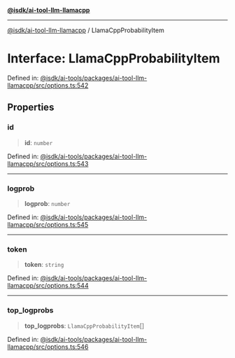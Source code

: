 [**@isdk/ai-tool-llm-llamacpp**](../README.md)

***

[@isdk/ai-tool-llm-llamacpp](../globals.md) / LlamaCppProbabilityItem

# Interface: LlamaCppProbabilityItem

Defined in: [@isdk/ai-tools/packages/ai-tool-llm-llamacpp/src/options.ts:542](https://github.com/isdk/ai-tool-llm-llamacpp.js/blob/36832ad8b482c3073a371029074008b9f0db3472/src/options.ts#L542)

## Properties

### id

> **id**: `number`

Defined in: [@isdk/ai-tools/packages/ai-tool-llm-llamacpp/src/options.ts:543](https://github.com/isdk/ai-tool-llm-llamacpp.js/blob/36832ad8b482c3073a371029074008b9f0db3472/src/options.ts#L543)

***

### logprob

> **logprob**: `number`

Defined in: [@isdk/ai-tools/packages/ai-tool-llm-llamacpp/src/options.ts:545](https://github.com/isdk/ai-tool-llm-llamacpp.js/blob/36832ad8b482c3073a371029074008b9f0db3472/src/options.ts#L545)

***

### token

> **token**: `string`

Defined in: [@isdk/ai-tools/packages/ai-tool-llm-llamacpp/src/options.ts:544](https://github.com/isdk/ai-tool-llm-llamacpp.js/blob/36832ad8b482c3073a371029074008b9f0db3472/src/options.ts#L544)

***

### top\_logprobs

> **top\_logprobs**: `LlamaCppProbabilityItem`[]

Defined in: [@isdk/ai-tools/packages/ai-tool-llm-llamacpp/src/options.ts:546](https://github.com/isdk/ai-tool-llm-llamacpp.js/blob/36832ad8b482c3073a371029074008b9f0db3472/src/options.ts#L546)
